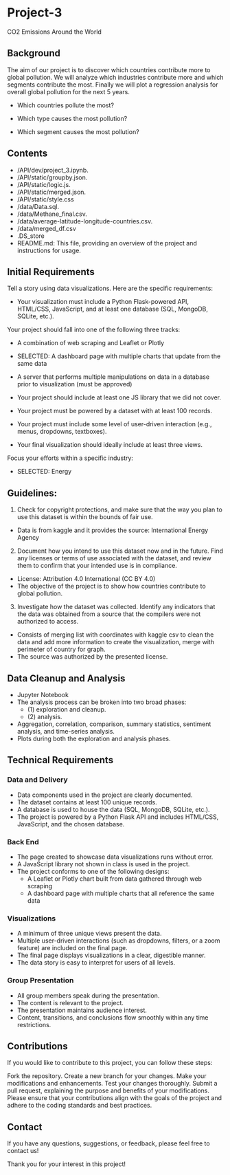 # Project-3
CO2 Emissions Around the World

## Background
The aim of our project is to discover which countries contribute more to global pollution. We will analyze which industries contribute more and which segments contribute the most. Finally we will plot a regression analysis for overall global pollution for the next 5 years.

- Which countries pollute the most?
  
- Which type causes the most pollution? 
    
- Which segment causes the most pollution? 

## Contents
- /API/dev/project_3.ipynb.
- /API/static/groupby.json.
- /API/static/logic.js.
- /API/static/merged.json.
- /API/static/style.css
- /data/Data.sql.
- /data/Methane_final.csv.
- /data/average-latitude-longitude-countries.csv.
- /data/merged_df.csv
- .DS_store
- README.md: This file, providing an overview of the project and instructions for usage.

## Initial Requirements
Tell a story using data visualizations. Here are the specific requirements:
- Your visualization must include a Python Flask-powered API, HTML/CSS, JavaScript, and at least one database (SQL, MongoDB, SQLite, etc.).

Your project should fall into one of the following three tracks:
- A combination of web scraping and Leaflet or Plotly
- SELECTED: A dashboard page with multiple charts that update from the same data
- A server that performs multiple manipulations on data in a database prior to visualization (must be approved)

- Your project should include at least one JS library that we did not cover.
- Your project must be powered by a dataset with at least 100 records.
- Your project must include some level of user-driven interaction (e.g., menus, dropdowns, textboxes).
- Your final visualization should ideally include at least three views.

Focus your efforts within a specific industry:
- SELECTED: Energy

## Guidelines:

1. Check for copyright protections, and make sure that the way you plan to use this dataset is within the bounds of fair use. 
- Data is from kaggle and it provides the source: International Energy Agency
2. Document how you intend to use this dataset now and in the future. Find any licenses or terms of use associated with the dataset, and review them to confirm that your intended use is in compliance.
- License: Attribution 4.0 International (CC BY 4.0)
- The objective of the project is to show how countries contribute to global pollution.
3. Investigate how the dataset was collected. Identify any indicators that the data was obtained from a source that the compilers were not authorized to access.
- Consists of merging list with coordinates with kaggle csv to clean the data and add more information to create the visualization, merge with perimeter of country for graph.
- The source was authorized by the presented license.

## Data Cleanup and Analysis
- Jupyter Notebook
- The analysis process can be broken into two broad phases:
    - (1) exploration and cleanup.
    - (2) analysis.
- Aggregation, correlation, comparison, summary statistics, sentiment analysis, and time-series analysis.
- Plots during both the exploration and analysis phases.

## Technical Requirements

### Data and Delivery

- Data components used in the project are clearly documented. 
- The dataset contains at least 100 unique records.
- A database is used to house the data (SQL, MongoDB, SQLite, etc.). 
- The project is powered by a Python Flask API and includes HTML/CSS, JavaScript, and the chosen database. 

### Back End

- The page created to showcase data visualizations runs without error. 
- A JavaScript library not shown in class is used in the project. 
- The project conforms to one of the following designs:
    - A Leaflet or Plotly chart built from data gathered through web scraping
    - A dashboard page with multiple charts that all reference the same data

### Visualizations

- A minimum of three unique views present the data. 
- Multiple user-driven interactions (such as dropdowns, filters, or a zoom feature) are included on the final page.
- The final page displays visualizations in a clear, digestible manner. 
- The data story is easy to interpret for users of all levels. 

### Group Presentation

- All group members speak during the presentation. 
- The content is relevant to the project. 
- The presentation maintains audience interest. 
- Content, transitions, and conclusions flow smoothly within any time restrictions.

## Contributions
If you would like to contribute to this project, you can follow these steps:

Fork the repository.
Create a new branch for your changes.
Make your modifications and enhancements.
Test your changes thoroughly.
Submit a pull request, explaining the purpose and benefits of your modifications.
Please ensure that your contributions align with the goals of the project and adhere to the coding standards and best practices.

## Contact
If you have any questions, suggestions, or feedback, please feel free to contact us!

Thank you for your interest in this project!
